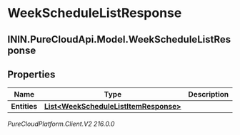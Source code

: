 # WeekScheduleListResponse

## ININ.PureCloudApi.Model.WeekScheduleListResponse

## Properties

|Name | Type | Description | Notes|
|------------ | ------------- | ------------- | -------------|
| **Entities** | [**List&lt;WeekScheduleListItemResponse&gt;**](WeekScheduleListItemResponse) |  | [optional] |



_PureCloudPlatform.Client.V2 216.0.0_
